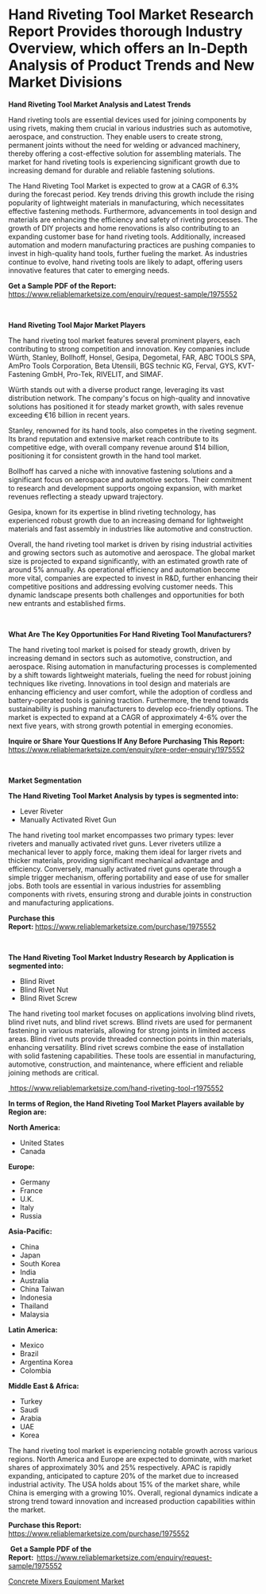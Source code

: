 <p><h1>Hand Riveting Tool Market Research Report Provides thorough Industry Overview, which offers an In-Depth Analysis of Product Trends and New Market Divisions</h1></p><p><strong>Hand Riveting Tool Market Analysis and Latest Trends</strong></p>
<p><p>Hand riveting tools are essential devices used for joining components by using rivets, making them crucial in various industries such as automotive, aerospace, and construction. They enable users to create strong, permanent joints without the need for welding or advanced machinery, thereby offering a cost-effective solution for assembling materials. The market for hand riveting tools is experiencing significant growth due to increasing demand for durable and reliable fastening solutions. </p><p>The Hand Riveting Tool Market is expected to grow at a CAGR of 6.3% during the forecast period. Key trends driving this growth include the rising popularity of lightweight materials in manufacturing, which necessitates effective fastening methods. Furthermore, advancements in tool design and materials are enhancing the efficiency and safety of riveting processes. The growth of DIY projects and home renovations is also contributing to an expanding customer base for hand riveting tools. Additionally, increased automation and modern manufacturing practices are pushing companies to invest in high-quality hand tools, further fueling the market. As industries continue to evolve, hand riveting tools are likely to adapt, offering users innovative features that cater to emerging needs.</p></p>
<p><strong>Get a Sample PDF of the Report:&nbsp;</strong> <a href="https://www.reliablemarketsize.com/enquiry/request-sample/1975552?utm_campaign=2626&utm_medium=2&utm_source=Github&utm_content=ia&utm_term=10042025&utm_id=hand-riveting-tool">https://www.reliablemarketsize.com/enquiry/request-sample/1975552</a></p>
<p>&nbsp;</p>
<p><strong>Hand Riveting Tool Major Market Players</strong></p>
<p><p>The hand riveting tool market features several prominent players, each contributing to strong competition and innovation. Key companies include Würth, Stanley, Bollhoff, Honsel, Gesipa, Degometal, FAR, ABC TOOLS SPA, AmPro Tools Corporation, Beta Utensili, BGS technic KG, Ferval, GYS, KVT-Fastening GmbH, Pro-Tek, RIVELIT, and SIMAF.</p><p>Würth stands out with a diverse product range, leveraging its vast distribution network. The company's focus on high-quality and innovative solutions has positioned it for steady market growth, with sales revenue exceeding €16 billion in recent years.</p><p>Stanley, renowned for its hand tools, also competes in the riveting segment. Its brand reputation and extensive market reach contribute to its competitive edge, with overall company revenue around $14 billion, positioning it for consistent growth in the hand tool market.</p><p>Bollhoff has carved a niche with innovative fastening solutions and a significant focus on aerospace and automotive sectors. Their commitment to research and development supports ongoing expansion, with market revenues reflecting a steady upward trajectory.</p><p>Gesipa, known for its expertise in blind riveting technology, has experienced robust growth due to an increasing demand for lightweight materials and fast assembly in industries like automotive and construction.</p><p>Overall, the hand riveting tool market is driven by rising industrial activities and growing sectors such as automotive and aerospace. The global market size is projected to expand significantly, with an estimated growth rate of around 5% annually. As operational efficiency and automation become more vital, companies are expected to invest in R&D, further enhancing their competitive positions and addressing evolving customer needs. This dynamic landscape presents both challenges and opportunities for both new entrants and established firms.</p></p>
<p>&nbsp;</p>
<p><strong>What Are The Key Opportunities For Hand Riveting Tool Manufacturers?</strong></p>
<p><p>The hand riveting tool market is poised for steady growth, driven by increasing demand in sectors such as automotive, construction, and aerospace. Rising automation in manufacturing processes is complemented by a shift towards lightweight materials, fueling the need for robust joining techniques like riveting. Innovations in tool design and materials are enhancing efficiency and user comfort, while the adoption of cordless and battery-operated tools is gaining traction. Furthermore, the trend towards sustainability is pushing manufacturers to develop eco-friendly options. The market is expected to expand at a CAGR of approximately 4-6% over the next five years, with strong growth potential in emerging economies.</p></p>
<p><strong>Inquire or Share Your Questions If Any Before Purchasing This Report:</strong> <a href="https://www.reliablemarketsize.com/enquiry/pre-order-enquiry/1975552?utm_campaign=2626&utm_medium=2&utm_source=Github&utm_content=ia&utm_term=10042025&utm_id=hand-riveting-tool">https://www.reliablemarketsize.com/enquiry/pre-order-enquiry/1975552</a></p>
<p>&nbsp;</p>
<p><strong>Market Segmentation</strong></p>
<p><strong>The Hand Riveting Tool Market Analysis by types is segmented into:</strong></p>
<p><ul><li>Lever Riveter</li><li>Manually Activated Rivet Gun</li></ul></p>
<p><p>The hand riveting tool market encompasses two primary types: lever riveters and manually activated rivet guns. Lever riveters utilize a mechanical lever to apply force, making them ideal for larger rivets and thicker materials, providing significant mechanical advantage and efficiency. Conversely, manually activated rivet guns operate through a simple trigger mechanism, offering portability and ease of use for smaller jobs. Both tools are essential in various industries for assembling components with rivets, ensuring strong and durable joints in construction and manufacturing applications.</p></p>
<p><strong>Purchase this Report:&nbsp;</strong><a href="https://www.reliablemarketsize.com/purchase/1975552?utm_campaign=2626&utm_medium=2&utm_source=Github&utm_content=ia&utm_term=10042025&utm_id=hand-riveting-tool">https://www.reliablemarketsize.com/purchase/1975552</a></p>
<p>&nbsp;</p>
<p><strong>The Hand Riveting Tool Market Industry Research by Application is segmented into:</strong></p>
<p><ul><li>Blind Rivet</li><li>Blind Rivet Nut</li><li>Blind Rivet Screw</li></ul></p>
<p><p>The hand riveting tool market focuses on applications involving blind rivets, blind rivet nuts, and blind rivet screws. Blind rivets are used for permanent fastening in various materials, allowing for strong joints in limited access areas. Blind rivet nuts provide threaded connection points in thin materials, enhancing versatility. Blind rivet screws combine the ease of installation with solid fastening capabilities. These tools are essential in manufacturing, automotive, construction, and maintenance, where efficient and reliable joining methods are critical.</p></p>
<p><a href="https://www.reliablemarketsize.com/hand-riveting-tool-r1975552?utm_campaign=2626&utm_medium=2&utm_source=Github&utm_content=ia&utm_term=10042025&utm_id=hand-riveting-tool">&nbsp;https://www.reliablemarketsize.com/hand-riveting-tool-r1975552</a></p>
<p><strong>In terms of Region, the Hand Riveting Tool Market Players available by Region are:</strong></p>
<p>
    <p> <strong> North America: </strong>
        <ul>
            <li>United States</li>
            <li>Canada</li>
        </ul>
        </p> 
    <p> <strong> Europe: </strong>
        <ul>
            <li>Germany</li>
            <li>France</li>
            <li>U.K.</li>
            <li>Italy</li>
            <li>Russia</li>
        </ul>
        </p> 
    <p> <strong> Asia-Pacific: </strong>
        <ul>
            <li>China</li>
            <li>Japan</li>
            <li>South Korea</li>
            <li>India</li>
            <li>Australia</li>
            <li>China Taiwan</li>
            <li>Indonesia</li>
            <li>Thailand</li>
            <li>Malaysia</li>
        </ul>
        </p> 
    <p> <strong> Latin America: </strong>
        <ul>
            <li>Mexico</li>
            <li>Brazil</li>
            <li>Argentina Korea</li>
            <li>Colombia</li>
        </ul>
        </p> 
    <p> <strong> Middle East & Africa: </strong>
        <ul>
            <li>Turkey</li>
            <li>Saudi</li>
            <li>Arabia</li>
            <li>UAE</li>
            <li>Korea</li>
        </ul>
    </p>
    </p>
<p><p>The hand riveting tool market is experiencing notable growth across various regions. North America and Europe are expected to dominate, with market shares of approximately 30% and 25% respectively. APAC is rapidly expanding, anticipated to capture 20% of the market due to increased industrial activity. The USA holds about 15% of the market share, while China is emerging with a growing 10%. Overall, regional dynamics indicate a strong trend toward innovation and increased production capabilities within the market.</p></p>
<p><strong>Purchase this Report: </strong><a href="https://www.reliablemarketsize.com/purchase/1975552?utm_campaign=2626&utm_medium=2&utm_source=Github&utm_content=ia&utm_term=10042025&utm_id=hand-riveting-tool">https://www.reliablemarketsize.com/purchase/1975552</a></p>
<p>&nbsp;<strong>Get a Sample PDF of the Report:&nbsp;&nbsp;</strong><a href="https://www.reliablemarketsize.com/enquiry/request-sample/1975552?utm_campaign=2626&utm_medium=2&utm_source=Github&utm_content=ia&utm_term=10042025&utm_id=hand-riveting-tool">https://www.reliablemarketsize.com/enquiry/request-sample/1975552</a></p>
<p><strong></strong></p>
<p><p><a href="https://github.com/wakerizaak8g/Market-Research-Report-List-1/blob/main/concrete-mixers-equipment-market.md?utm_campaign=2626&utm_medium=2&utm_source=Github&utm_content=ia&utm_term=10042025&utm_id=hand-riveting-tool">Concrete Mixers Equipment Market</a></p></p>
